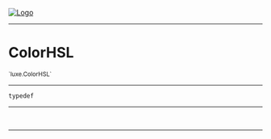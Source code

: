
[![Logo](../../images/logo.png)](../../api/index.html)

---



<h1>ColorHSL</h1>
<small>`luxe.ColorHSL`</small>



---

`typedef`

---

&nbsp;
&nbsp;









---

&nbsp;
&nbsp;
&nbsp;
&nbsp;
